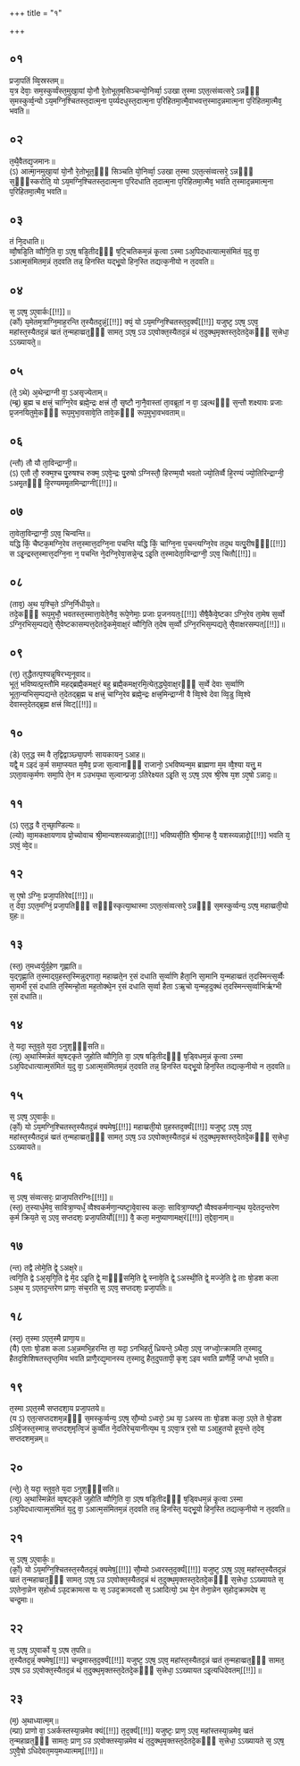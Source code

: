 +++
title = "१"

+++
## ०१
प्रजा᳘पतिं व्वि᳘स्रस्तम्॥  
य᳘त्र देवाः᳘ सम᳘स्कुर्व्वंस्त᳘मुखा᳘यां यो᳘नौ रे᳘तोभूत᳘मसिञ्चन्यो᳘निर्व्वा᳘ ऽउखा त᳘स्मा ऽएत᳘त्संव्वत्सरे᳘ ऽन्नᳫँ᳭ स᳘मस्कुर्व्व᳘न्यो ऽय᳘मग्नि᳘श्चितस्त᳘दात्म᳘ना प᳘र्य्यदधुस्त᳘दात्म᳘ना प᳘रिहितमा᳘त्मै᳘वाभवत्त᳘स्माद᳘न्नमात्म᳘ना प᳘रिहितमा᳘त्मैव᳘ भवति॥  
## ०२
त᳘थै᳘वैतद्य᳘जमानः॥  
(ऽ) आत्मा᳘नमुखा᳘यां यो᳘नौ रे᳘तोभूत᳘ᳫँ᳘ सिञ्चति यो᳘निर्व्वा᳘ ऽउखा त᳘स्मा ऽएत᳘त्संव्वत्सरे᳘ ऽन्नᳫँ᳭ स᳘ᳫँ᳘स्करोति᳘ यो ऽय᳘मग्नि᳘श्चितस्त᳘दात्म᳘ना प᳘रिदधाति त᳘दात्म᳘ना प᳘रिहितमा᳘त्मैव᳘ भवति त᳘स्माद᳘न्नमात्म᳘ना प᳘रिहितमा᳘त्मैव᳘ भवति॥  
## ०३
तं नि᳘दधाति॥  
व्वौ᳘षडि᳘ति व्वौगि᳘ति वा᳘ ऽएष᳘ षडि᳘तीदᳫँ᳭ ष᳘ट्चितिकम᳘न्नं कृ᳘त्वा ऽस्मा ऽअ᳘पिदधात्यात्म᳘संमितं य᳘दु वा᳘ ऽआत्म᳘संमितम᳘न्नं त᳘दवति तन्न᳘ हिनस्ति यद्भू᳘यो हिन᳘स्ति तद्यत्क᳘नीयो न त᳘दवति॥  
## ०४
स᳘ ऽएष᳘ ऽए᳘वार्कः[[!!]]॥  
(र्को) य᳘मेतम᳘त्राग्नि᳘माह᳘रन्ति त᳘स्यैतद᳘न्नं᳘[[!!]] क्यं᳘ यो ऽय᳘मग्नि᳘श्चितस्त᳘द᳘र्क्यं[[!!]] यजुष्ट᳘ ऽएष᳘ ऽएव᳘ महांस्त᳘स्यैतद᳘न्नं व्व्रतं त᳘न्महाव्व्रत᳘᳘ᳫँ᳘ सामत᳘ ऽएष᳘ ऽउ ऽएवोक्त᳘स्यैतद᳘न्नं थं त᳘दुक्थ᳘मृक्तस्त᳘देतदे᳘कᳫँ᳭ स᳘त्त्रेधा᳘ ऽऽख्यायते᳘॥  
## ०५
(ते᳘ ऽथे) अ᳘थेन्द्राग्नी वा᳘ ऽअसृज्येताम्॥  
(म्ब्र᳘) ब्र᳘ह्म च क्षत्त्रं᳘ चाग्नि᳘रेव ब्रह्मे᳘न्द्रः क्षत्त्रं तौ᳘ सृष्टौ ना᳘नै᳘वास्तां ता᳘वब्रूतां न वा᳘ ऽइत्थᳫँ᳭ स᳘न्तौ शक्ष्यावः प्रजाः प्र᳘जनयितुमे᳘कᳫँ᳭ रूप᳘मुभा᳘वसावे᳘ति तावे᳘कᳫँ᳭ रूप᳘मुभा᳘वभवताम्॥  
## ०६
(न्तौ) तौ यौ ता᳘विन्द्राग्नी᳘॥  
(ऽ) एतौ तौ᳘ रुक्म᳘श्च पु᳘रुषश्च रुक्म᳘ ऽएवे᳘न्द्रः पु᳘रुषो ऽग्निस्तौ᳘ हिरण्म᳘यौ भवतो ज्यो᳘तिर्व्वै हि᳘रण्यं ज्यो᳘तिरिन्द्राग्नी᳘ ऽअमृ᳘तᳫँ᳭ हि᳘रण्यममृ᳘तमिन्द्राग्नी[[!!]]॥  
## ०७
ता᳘वेता᳘विन्द्राग्नी᳘ ऽएव᳘ चिन्वन्ति॥  
यद्धि किं᳘ चैष्टक᳘मग्नि᳘रेव तत्त᳘स्मात्त᳘दग्नि᳘ना पचन्ति यद्धि किं᳘ चाग्नि᳘ना प᳘चन्त्यग्नि᳘रेव तद᳘थ यत्पु᳘रीषᳫँ᳭[[!!]] स ऽइ᳘न्द्रस्त᳘स्मात्त᳘दग्नि᳘ना न᳘ पचन्ति ने᳘दग्नि᳘रेवा᳘सन्ने᳘न्द्र ऽइ᳘ति त᳘स्मादेता᳘विन्द्राग्नी᳘ ऽएव᳘ चितौ[[!!]]॥  
## ०८
(ताव᳘) अ᳘थ य᳘श्चि᳘ते ऽग्नि᳘र्निधीय᳘ते॥  
तदे᳘कᳫँ᳭ रूप᳘मुभौ᳘ भवतस्त᳘स्मात्ता᳘वेते᳘नैव᳘ रूपे᳘णेमाः᳘ प्रजाः प्र᳘जनयतः᳘[[!!]] सैषै᳘कैवे᳘ष्टका ऽग्नि᳘रेव ता᳘मेष स᳘र्व्वो ऽग्नि᳘रभिस᳘म्पद्यते᳘ सै᳘वेष्टकासम्पत्त᳘देतदे᳘कमे᳘वाक्ष᳘रं व्वौगि᳘ति त᳘देष स᳘र्व्वो ऽग्नि᳘रभिस᳘म्पद्यते᳘ सै᳘वाक्षरसम्पत्[[!!]]॥  
## ०९
(त्त᳘) त᳘द्धैतत्प᳘श्यन्नृ᳘षिरभ्य᳘नूवाद॥  
भूतं᳘ भविष्यत्प्र᳘स्तौमि महद्ब्रह्मै᳘कमक्ष᳘रं बहु ब्रह्मै᳘कमक्ष᳘रमि᳘त्येत᳘द्ध्ये᳘वाक्ष᳘रᳫँ᳭ स᳘र्व्वे देवाः स᳘र्व्वाणि भूता᳘न्यभिस᳘म्पद्यन्ते त᳘देतद्ब्र᳘ह्म च क्षत्त्रं᳘ चाग्नि᳘रेव ब्रह्मे᳘न्द्रः क्षत्त्र᳘मिन्द्राग्नी वै व्वि᳘श्वे देवा व्वि᳘डु व्वि᳘श्वे देवास्त᳘देतद्ब्र᳘ह्म क्षत्त्रं व्विट्[[!!]]॥  
## १०
(डे) एत᳘द्ध स्म वै त᳘द्विद्वाञ्छ्या᳘पर्णः सायकायन᳘ ऽआह॥  
यद्वै᳘ म ऽइदं क᳘र्म समा᳘प्स्यत म᳘मैव᳘ प्रजा स᳘ल्वानाᳫँ᳭ राजानो᳘ ऽभविष्यन्म᳘म ब्राह्मणा म᳘म व्वै᳘श्या यत्तु᳘ म ऽएता᳘वत्क᳘र्मणः समा᳘पि ते᳘न म ऽउभय᳘था स᳘ल्वान्प्रजा᳘ ऽतिरेक्ष्यत ऽइ᳘ति स᳘ ऽएष᳘ ऽएव श्री᳘रेष य᳘श ऽए᳘षो ऽन्नादः᳘॥  
## ११
(ऽ) एत᳘द्ध वै त᳘च्छा᳘ण्डिल्यः॥  
(ल्यो) व्वा᳘मकक्षायणाय प्रो᳘च्योवाच श्री᳘मान्यशस्व्यन्नादो᳘[[!!]] भविष्यसी᳘ति श्री᳘मान्ह वै᳘ यशस्व्यन्नादो᳘[[!!]] भवति य᳘ ऽएवं᳘ व्वे᳘द॥  
## १२
स᳘ ए᳘षो ऽग्निः᳘ प्रजा᳘पतिरेव[[!!]]॥  
त᳘ देवा᳘ ऽएत᳘मग्निं᳘ प्रजा᳘पतिᳫँ᳭ सᳫँ᳭स्कृत्या᳘थास्मा ऽएत᳘त्संव्वत्सरे᳘ ऽन्नᳫँ᳭ स᳘मस्कुर्व्वन्य᳘ ऽएष᳘ महाव्व्रती᳘यो ग्र᳘हः॥  
## १३
(स्त᳘) त᳘मध्वर्युर्ग्र᳘हेण गृह्णाति॥  
य᳘द्गृह्णा᳘ति त᳘स्माद्ग्र᳘हस्त᳘स्मिन्नुद्गाता᳘ महाव्व्रते᳘न र᳘सं दधाति स᳘र्व्वाणि हैता᳘नि सा᳘मानि य᳘न्महाव्व्रतं त᳘दस्मिन्त्स᳘र्व्वैः सा᳘मभी र᳘सं दधाति त᳘स्मिन्हो᳘ता मह᳘तोक्थे᳘न र᳘सं दधाति स᳘र्व्वा हैता ऽऋ᳘चो य᳘न्मह᳘दुक्थं त᳘दस्मिन्त्स᳘र्व्वाभिर्ऋग्भी र᳘सं दधाति॥  
## १४
ते᳘ यदा᳘ स्तुव᳘ते य᳘दा ऽनुश᳘ᳫँ᳘सति॥  
(त्य᳘) अ᳘थास्मिन्नेतं व्व᳘षट्कृते जुहोति व्वौगि᳘ति वा᳘ ऽएष षडि᳘तीदᳫँ᳭ ष᳘ड्विधम᳘न्नं कृ᳘त्वा ऽस्मा ऽअ᳘पिदधात्यात्म᳘संमितं य᳘दु वा᳘ ऽआत्म᳘संमितम᳘न्नं त᳘दवति तन्न᳘ हिनस्ति यद्भू᳘यो हिन᳘स्ति तद्यत्क᳘नीयो न त᳘दवति॥  
## १५
स᳘ ऽएष᳘ ऽए᳘वार्कः᳘॥  
(र्को᳘) यो ऽय᳘मग्नि᳘श्चितस्त᳘स्यैतद᳘न्नं क्यमेष᳘[[!!]] महाव्व्रती᳘यो ग्र᳘हस्तद᳘र्क्यं[[!!]] यजुष्ट᳘ ऽएष᳘ ऽएव᳘ महांस्त᳘स्यैतद᳘न्नं व्व्रतं त᳘न्महाव्व्रत᳘ᳫँ᳘ सामत᳘ ऽएष᳘ ऽउ ऽएवोक्त᳘स्यैतद᳘न्नं थं त᳘दुक्थ᳘मृक्तस्त᳘देतदे᳘कᳫँ᳭ स᳘त्त्रेधा᳘ ऽऽख्यायते॥  
## १६
स᳘ ऽएष᳘ संव्वत्सरः᳘ प्राजा᳘पतिरग्निः[[!!]]॥  
(स्त᳘) त᳘स्यार्ध᳘मेव᳘ सावित्रा᳘ण्यर्धं᳘ व्वैश्वकर्मणा᳘न्यष्टा᳘वे᳘वास्य कलाः᳘ सावित्रा᳘ण्यष्टौ᳘ व्वैश्वकर्मणान्य᳘थ य᳘देतद᳘न्तरेण क᳘र्म क्रिय᳘ते स᳘ ऽएव᳘ सप्तदशः᳘ प्रजा᳘पतिर्यो[[!!]] वै᳘ कला᳘ मनुष्याणामक्ष᳘रं[[!!]] त᳘द्देवा᳘नाम्॥  
## १७
(न्त) तद्वै लोमे᳘ति द्वे᳘ ऽअक्ष᳘रे॥  
त्वगि᳘ति द्वे ऽअ᳘सृगि᳘ति द्वे मे᳘द ऽइ᳘ति द्वे᳘ माᳫँ᳭समि᳘ति द्वे᳘ स्नावे᳘ति द्वे᳘ ऽअस्थी᳘ति द्वे᳘ मज्जे᳘ति द्वे ताः षो᳘डश कला ऽअ᳘थ य᳘ ऽएतद᳘न्तरेण प्राणः᳘ संच᳘रति स᳘ ऽएव᳘ सप्तदशः᳘ प्रजा᳘पतिः॥  
## १८
(स्त᳘) त᳘स्मा ऽएत᳘स्मै प्राणा᳘य॥  
(यै) एताः षो᳘डश कला ऽअ᳘न्नमभि᳘हरन्ति ता᳘ यदा᳘ ऽनभिहर्तुं ध्रियन्ते᳘ ऽथैता᳘ ऽएव᳘ जग्ध्वो᳘त्क्रामति त᳘स्मादु हैतद᳘शिशिषतस्तृप्त᳘मिव भवति प्राणै᳘रद्य᳘मानस्य त᳘स्मादु हैत᳘दुपतापी᳘ कृश᳘ ऽइव भवति प्राणैर्हि᳘ जग्धो भ᳘वति॥  
## १९
त᳘स्मा ऽएत᳘स्मै सप्तदशा᳘य प्रजा᳘पतये॥  
(य ऽ) एत᳘त्सप्तदशम᳘न्नᳫँ᳭ स᳘मस्कुर्व्वन्य᳘ ऽएष᳘ सौ᳘म्यो ऽध्वरो᳘ ऽथ या᳘ ऽअस्य ताः षो᳘डश कला᳘ ऽएते ते षो᳘डश ऽर्त्वि᳘जस्त᳘स्मान्न᳘ सप्तदश᳘मृत्वि᳘जं कुर्व्वीत ने᳘दतिरेच᳘यानीत्य᳘थ य᳘ ऽएवा᳘त्र र᳘सो या ऽआ᳘हुतयो हूय᳘न्ते त᳘देव᳘ सप्तदशम᳘न्नम्॥  
## २०
(न्ते᳘) ते᳘ यदा᳘ स्तुव᳘ते य᳘दा ऽनुश᳘ᳫँ᳘सति॥  
(त्य᳘) अ᳘थास्मिन्नेतं व्व᳘षट्कृते जुहोति व्वौगि᳘ति वा᳘ ऽएष षडि᳘तीदᳫँ᳭ ष᳘ड्विधम᳘न्नं कृ᳘त्वा ऽस्मा ऽअ᳘पिदधात्यात्म᳘संमितं य᳘दु वा᳘ ऽआत्म᳘संमितम᳘न्नं त᳘दवति तन्न᳘ हिनस्ति᳘ यद्भू᳘यो हिन᳘स्ति तद्यत्क᳘नीयो न त᳘दवति॥  
## २१
स᳘ ऽएष᳘ ऽए᳘वार्कः᳘॥  
(र्को᳘) यो ऽय᳘मग्नि᳘श्चितस्त᳘स्यैतद᳘न्नं᳘ क्यमेष᳘[[!!]] सौ᳘म्यो ऽध्वरस्त᳘द᳘र्क्यं[[!!]] यजुष्ट᳘ ऽएष᳘ ऽएव᳘ महांस्त᳘स्यैतद᳘न्नं व्व्रतं त᳘न्महाव्व्रत᳘ᳫँ᳘ सामत᳘ ऽएष᳘ ऽउ ऽएवोक्त᳘स्यैतद᳘न्नं थं त᳘दुक्थ᳘मृक्तस्त᳘देतदे᳘कᳫँ᳭ स᳘त्त्रेधा᳘ ऽऽख्यायते स᳘ ऽएतेना᳘न्नेन स᳘होर्ध्व ऽउ᳘दक्रामत्स यः स᳘ ऽउद᳘क्रामदसौ स᳘ ऽआदित्यो᳘ ऽथ ये᳘न तेना᳘न्नेन स᳘होद᳘क्रामदेष स᳘ चन्द्र᳘माः॥  
## २२
स᳘ ऽएष᳘ ऽए᳘वार्को य᳘ ऽएष त᳘पति॥  
त᳘स्यैतद᳘न्नं᳘ क्यमेष᳘[[!!]] चन्द्र᳘मास्त᳘द᳘र्क्यं[[!!]] यजुष्ट᳘ ऽएष᳘ ऽएव᳘ महांस्त᳘स्यैतद᳘न्नं व्व्रतं त᳘न्महाव्व्रत᳘ᳫँ᳘ सामत᳘ ऽएष ऽउ ऽएवोक्त᳘स्यैतद᳘न्नं थं त᳘दुक्थ᳘मृक्तस्त᳘देतदे᳘कᳫँ᳭ स᳘त्त्रेधा᳘ ऽऽख्यायत ऽइ᳘त्यधिदेवतम्[[!!]]॥  
## २३
(म᳘) अ᳘थाध्यात्म᳘म्॥  
(म्प्रा) प्राणो वा᳘ ऽअर्कस्तस्या᳘न्नमेव क्यं[[!!]] त᳘द᳘र्क्यं[[!!]] यजुष्टः᳘ प्राण᳘ ऽएव᳘ महांस्तस्या᳘न्नमेव᳘ व्व्रतं त᳘न्महाव्रत᳘ᳫँ᳘ सामतः᳘ प्राण᳘ ऽउ ऽएवोक्तस्या᳘न्नमेव थं त᳘दुक्थ᳘मृक्तस्त᳘देतदे᳘कᳫँ᳭ स᳘त्त्रेधा᳘ ऽऽख्यायते स᳘ ऽएष᳘ ऽए᳘वै᳘षो ऽधिदेवत᳘मय᳘मध्यात्मम्[[!!]]॥  
